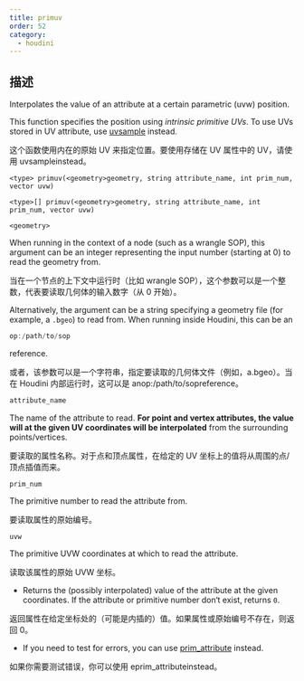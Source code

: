 ```yaml
---
title: primuv
order: 52
category:
  - houdini
---
```

    
## 描述

Interpolates the value of an attribute at a certain parametric (uvw) position.

This function specifies the position using _intrinsic primitive UVs_. To use
UVs stored in UV attribute, use [uvsample](uvsample.html "Interpolates the
value of an attribute at certain UV coordinates using a UV attribute.")
instead.

这个函数使用内在的原始 UV 来指定位置。要使用存储在 UV 属性中的 UV，请使用 uvsampleinstead。

`<type> primuv(<geometry>geometry, string attribute_name, int prim_num, vector uvw)`

`<type>[] primuv(<geometry>geometry, string attribute_name, int prim_num, vector uvw)`

`<geometry>`

When running in the context of a node (such as a wrangle SOP), this argument
can be an integer representing the input number (starting at 0) to read the
geometry from.

当在一个节点的上下文中运行时（比如 wrangle SOP），这个参数可以是一个整数，代表要读取几何体的输入数字（从 0 开始）。

Alternatively, the argument can be a string specifying a geometry file (for
example, a `.bgeo`) to read from. When running inside Houdini, this can be an

```c
op:/path/to/sop
```

reference.

或者，该参数可以是一个字符串，指定要读取的几何体文件（例如，a.bgeo）。当在 Houdini 内部运行时，这可以是 anop:/path/to/sopreference。

```c
attribute_name
```

The name of the attribute to read. **For point and vertex attributes, the
value will at the given UV coordinates will be interpolated** from the
surrounding points/vertices.

要读取的属性名称。对于点和顶点属性，在给定的 UV 坐标上的值将从周围的点/顶点插值而来。

`prim_num`

The primitive number to read the attribute from.

要读取属性的原始编号。

`uvw`

The primitive UVW coordinates at which to read the attribute.

读取该属性的原始 UVW 坐标。

- Returns the (possibly interpolated) value of the attribute at the given coordinates. If the attribute or primitive number don‘t exist, returns `0`.

返回属性在给定坐标处的（可能是内插的）值。如果属性或原始编号不存在，则返回 0。

- If you need to test for errors, you can use [prim_attribute](prim_attribute.html "Interpolates the value of an attribute at a certain parametric (u, v) position and copies it into a variable.") instead.

如果你需要测试错误，你可以使用 eprim_attributeinstead。
